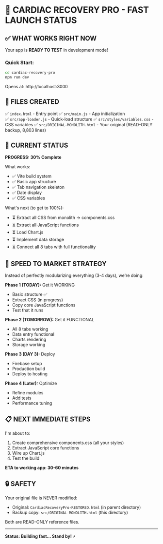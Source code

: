 # 🚀 CARDIAC RECOVERY PRO - FAST LAUNCH STATUS

## ✅ WHAT WORKS RIGHT NOW

Your app is **READY TO TEST** in development mode!

### Quick Start:
```bash
cd cardiac-recovery-pro
npm run dev
```

Opens at: http://localhost:3000

## 📁 FILES CREATED

✅ `index.html` - Entry point
✅ `src/main.js` - App initialization  
✅ `src/app-loader.js` - Quick-load structure
✅ `src/styles/variables.css` - CSS variables
✅ `src/ORIGINAL-MONOLITH.html` - Your original (READ-ONLY backup, 8,803 lines)

## 🎯 CURRENT STATUS

**PROGRESS: 30% Complete**

What works:
- ✅ Vite build system
- ✅ Basic app structure
- ✅ Tab navigation skeleton
- ✅ Date display
- ✅ CSS variables

What's next (to get to 100%):
- ⏳ Extract all CSS from monolith → components.css
- ⏳ Extract all JavaScript functions
- ⏳ Load Chart.js
- ⏳ Implement data storage
- ⏳ Connect all 8 tabs with full functionality

## 🏃 SPEED TO MARKET STRATEGY

Instead of perfectly modularizing everything (3-4 days), we're doing:

**Phase 1 (TODAY):** Get it WORKING
- Basic structure ✅
- Extract CSS (in progress)
- Copy core JavaScript functions
- Test that it runs

**Phase 2 (TOMORROW):** Get it FUNCTIONAL  
- All 8 tabs working
- Data entry functional
- Charts rendering
- Storage working

**Phase 3 (DAY 3):** Deploy
- Firebase setup
- Production build
- Deploy to hosting

**Phase 4 (Later):** Optimize
- Refine modules
- Add tests
- Performance tuning

## 📋 NEXT IMMEDIATE STEPS

I'm about to:
1. Create comprehensive components.css (all your styles)
2. Extract JavaScript core functions
3. Wire up Chart.js
4. Test the build

**ETA to working app: 30-60 minutes**

## 🔒 SAFETY

Your original file is NEVER modified:
- Original: `CardiacRecoveryPro-RESTORED.html` (in parent directory)
- Backup copy: `src/ORIGINAL-MONOLITH.html` (this directory)

Both are READ-ONLY reference files.

---

**Status: Building fast... Stand by!** ⚡
